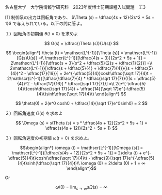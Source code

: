 名古屋大学　大学院情報学研究科　2023年度博士前期課程入試問題　工3

\[1] 制御系の出力は回転角であり、 $\Theta (s) = \dfrac{4s + 12}{2s^2 + 5s + 1}$ で与えられている。以下の問に答よ。

１）回転角の初期値 $\theta (t = 0)$ を求めよ

$$
 G(s) = \dfrac{\Theta (s)}{U(s)}
$$

$$
  \begin{align*}
    \theta (t) = \mathscr{L^{-1}}[\Theta (s)] = \mathscr{L^{-1}}[G(s)U(s)] =\\
    \mathscr{L^{-1}}[\dfrac{4(s + 3)}{2s^2 + 5s + 1}] = 2\mathscr{L^{-1}}[\dfrac{s + 3}{s^2 + \dfrac{5}{2}s + \dfrac{1}{2}}] =\\
    2\mathscr{L^{-1}}[\dfrac{s + \dfrac{5}{4} +  \dfrac{7}{4}}{(s + \dfrac{5}{4})^2 - \dfrac{17}{16}}] = 2e^{-\dfrac{5}{4}}cosh\dfrac{\sqrt 17}{4}t + 2\mathscr{L^{-1}}[\dfrac{\dfrac{7}{4} * \dfrac{\sqrt 17}{7}}{((s + \dfrac{5}{4})^2 - \dfrac{17}{16}) * \dfrac{\sqrt 17}{7}}] =\\
  2(e^{-\dfrac{5}{4}t}cosh\dfrac{\sqrt 17}{4}t + \dfrac{14}{\sqrt 17}e^{-\dfrac{5}{4}t}sinh\dfrac{\sqrt 17}{4}t)
  \end{align*}
$$

$$
  \theta(0) = 2(e^0 cosh0 + \dfrac{14}{\sqrt 17}e^0sinh0) = 2
$$

２）回転角速度 $\Omega (s)$ を求めよ

$$
  \Omega (s) = s\Theta (s) = s * \dfrac{4s + 12}{2s^2 + 5s + 1} = \dfrac{s(4s + 12)}{2s^2 + 5s + 1}
$$

３）回転角速度の初期値 $\omega (t = 0)$ を求めよ。

$$\begin{align*}
  \omega (t) = \mathscr{L^{-1}}[\Omega (s)] = \mathscr{L^{-1}}[\dfrac{s(4s + 12)}{2s^2 + 5s + 1}] = 2\delta (t) + e^{-\dfrac{5}{4}t}cosh(\dfrac{\sqrt 17}{4}t) - \dfrac{9}{\sqrt 17}e^{-\dfrac{5}{4}t}sinh(\dfrac{\sqrt 17}{4}t)\\
  \omega (0) = 2\delta (0) + 1 = ∞
\end{align*}$$

Or

$$
  \omega (0) = \lim_{s\to ∞}s\Omega (s) = ∞
$$
